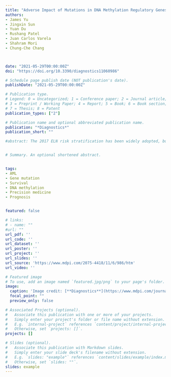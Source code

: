 ```yaml
---
title: "Adverse Impact of Mutations in DNA Methylation Regulatory Genes on the Prognosis of AML Patients in the 2017 ELN Favorable Risk Group"
authors:  
- James Yu
- Jingxin Sun
- Yuan Du
- Rushang Patel
- Juan Carlos Varela
- Shahram Mori
- Chung-Che Chang



date: "2021-05-29T00:00:00Z"
doi: "https://doi.org/10.3390/diagnostics11060986"

# Schedule page publish date (NOT publication's date).
publishDate: "2021-05-29T00:00:00Z"

# Publication type.
# Legend: 0 = Uncategorized; 1 = Conference paper; 2 = Journal article;
# 3 = Preprint / Working Paper; 4 = Report; 5 = Book; 6 = Book section;
# 7 = Thesis; 8 = Patent
publication_types: ["2"]

# Publication name and optional abbreviated publication name.
publication: "*Diagnostics*"
publication_short: ""

#abstract: The 2017 ELN risk stratification has been widely adopted, but some studies have suggested the outcomes are heterogenous within the ELN risk groups and may be affected by other co-existing genetic mutations. This study evaluated the impact of DNA methylation regulatory gene $(TET2, IDH1/2, DNMT3A, SETBP1)$ mutations (DMRGM) evaluated by NGS in the outcome of AML patients in each ELN risk group. A total of 114 patients were analyzed with a median follow-up of 12 months. Overall, 30.7% (35/114) of patients had DMRGM. DMRGM status had no impact on CR rate in each ELN risk group. The OS, however, was significantly shorter in patients with DMRGM compared to those without DMRGM (median OS: 12 vs. 33 months, p = 0.0053). Multivariate analysis showed DMRGM status was an independent unfavorable factor for OS (HR: 2.704, 95% CI: 1.451–5.041, p = 0.0017). The adverse OS impact of DMRGM was only observed in the ELN favorable group (7 months vs. not reached, p = 0.0001), but not in the intermediate or adverse group. Among the favorable group with DMRGM (n = 16), DMRGM occurred predominantly in cases with mutated NPM1 (15/16, or 93.8%). Our results suggest that DMRGM adversely impact the outcomes of ELN favorable group patients, particularly those with mutated NPM1. Further studies are warranted to confirm our observations


# Summary. An optional shortened abstract.


tags:
- AML
- Gene mutation
- Survival
- DNA methylation
- Precision medicine
- Prognosis


featured: false

# links:
# - name: ""
#url: ""
url_pdf: ''
url_code: ''
url_dataset: ''
url_poster: ''
url_project: ''
url_slides: ''
url_source: 'https://www.mdpi.com/2075-4418/11/6/986/htm'
url_video: ''

# Featured image
# To use, add an image named `featured.jpg/png` to your page's folder. 
image:
  caption: 'Image credit: [**Diagnostics**](https://www.mdpi.com/journal/diagnostics)'
  focal_point: ""
  preview_only: false

# Associated Projects (optional).
#   Associate this publication with one or more of your projects.
#   Simply enter your project's folder or file name without extension.
#   E.g. `internal-project` references `content/project/internal-project/index.md`.
#   Otherwise, set `projects: []`.
projects: []

# Slides (optional).
#   Associate this publication with Markdown slides.
#   Simply enter your slide deck's filename without extension.
#   E.g. `slides: "example"` references `content/slides/example/index.md`.
#   Otherwise, set `slides: ""`.
slides: example
---
```





